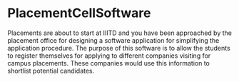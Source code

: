 # PlacementCellSoftware
Placements are about to start at IIITD and you have been approached by the placement office for designing a software application for simplifying the application procedure. The purpose of this software is to allow the students to register themselves for applying to different companies visiting for campus placements. These companies would use this information to shortlist potential candidates.
